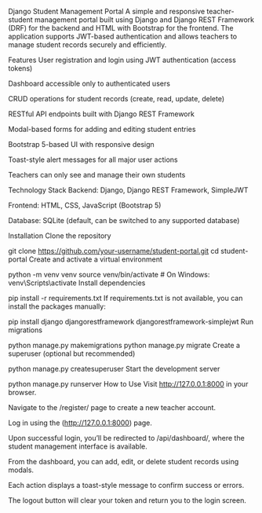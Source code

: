 Django Student Management Portal
A simple and responsive teacher-student management portal built using Django and Django REST Framework (DRF) for the backend and HTML with Bootstrap for the frontend. The application supports JWT-based authentication and allows teachers to manage student records securely and efficiently.

Features
User registration and login using JWT authentication (access tokens)

Dashboard accessible only to authenticated users

CRUD operations for student records (create, read, update, delete)

RESTful API endpoints built with Django REST Framework

Modal-based forms for adding and editing student entries

Bootstrap 5-based UI with responsive design

Toast-style alert messages for all major user actions

Teachers can only see and manage their own students

Technology Stack
Backend: Django, Django REST Framework, SimpleJWT

Frontend: HTML, CSS, JavaScript (Bootstrap 5)

Database: SQLite (default, can be switched to any supported database)

Installation
Clone the repository


git clone https://github.com/your-username/student-portal.git
cd student-portal
Create and activate a virtual environment


python -m venv venv
source venv/bin/activate      # On Windows: venv\Scripts\activate
Install dependencies


pip install -r requirements.txt
If requirements.txt is not available, you can install the packages manually:


pip install django djangorestframework djangorestframework-simplejwt
Run migrations


python manage.py makemigrations
python manage.py migrate
Create a superuser (optional but recommended)


python manage.py createsuperuser
Start the development server


python manage.py runserver
How to Use
Visit http://127.0.0.1:8000 in your browser.

Navigate to the /register/ page to create a new teacher account.

Log in using the (http://127.0.0.1:8000) page.

Upon successful login, you’ll be redirected to /api/dashboard/, where the student management interface is available.

From the dashboard, you can add, edit, or delete student records using modals.

Each action displays a toast-style message to confirm success or errors.

The logout button will clear your token and return you to the login screen.
